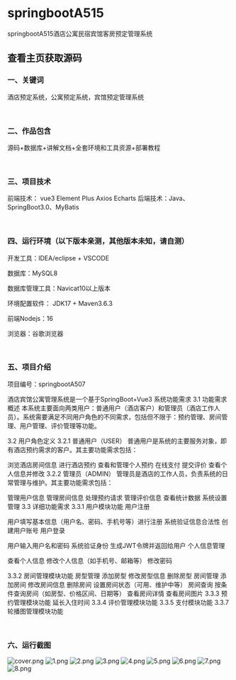 # springbootA515
springbootA515酒店公寓民宿宾馆客房预定管理系统
 
## 查看主页获取源码


### 一、关键词

酒店预定系统，公寓预定系统，宾馆预定管理系统

<br/>

### 二、作品包含

源码+数据库+讲解文档+全套环境和工具资源+部署教程


<br/>

### 三、项目技术

前端技术： vue3 Element Plus Axios Echarts
后端技术：Java、SpringBoot3.0、MyBatis

  

<br/>

### 四、运行环境（以下版本亲测，其他版本未知，请自测）

开发工具：IDEA/eclipse  + VSCODE

数据库：MySQL8

数据库管理工具：Navicat10以上版本

环境配置软件： JDK17 + Maven3.6.3

前端Nodejs：16

浏览器：谷歌浏览器



<br/>

### 五、项目介绍

项目编号：springbootA507


酒店宾馆公寓管理系统是一个基于SpringBoot+Vue3
系统功能需求
3.1 功能需求概述
本系统主要面向两类用户：普通用户（酒店客户）和管理员（酒店工作人员）。系统需要满足不同用户角色的不同需求，包括但不限于：预约管理、房间管理、用户管理、评价管理等功能。


3.2 用户角色定义
3.2.1 普通用户（USER）
普通用户是系统的主要服务对象，即有酒店预约需求的客户。其主要功能需求包括：

浏览酒店房间信息
进行酒店预约
查看和管理个人预约
在线支付
提交评价
查看个人信息并修改
3.2.2 管理员（ADMIN）
管理员是酒店的工作人员，负责系统的日常管理与维护。其主要功能需求包括：

管理用户信息
管理房间信息
处理预约请求
管理评价信息
查看统计数据
系统设置管理
3.3 详细功能需求
3.3.1 用户模块功能
用户注册

用户填写基本信息（用户名、密码、手机号等）进行注册
系统验证信息合法性
创建用户账号
用户登录

用户输入用户名和密码
系统验证身份
生成JWT令牌并返回给用户
个人信息管理

查看个人信息
修改个人信息（如手机号、邮箱等）
修改密码

3.3.2 房间管理模块功能
房型管理
添加房型
修改房型信息
删除房型
房间管理
添加房间
修改房间信息
删除房间
设置房间状态（可用、维护中等）
房间查询
按条件查询房间（如房型、价格区间、日期等）
查看房间详情
查看房间图片
3.3.3 预约管理模块功能
延长入住时间
3.3.4 评价管理模块功能
3.3.5 支付模块功能
3.3.7 轮播图管理模块功能




<br/>

### 六、运行截图

![cover.png](./cover.png)
![1.png](./1.png)
![2.png](./2.png)
![3.png](./3.png)
![4.png](./4.png)
![5.png](./5.png)
![6.png](./6.png)
![7.png](./7.png)
![8.png](./8.png)

